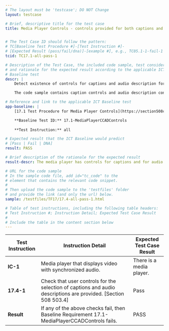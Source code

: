 ```yaml
---
# The layout must be 'testcase'; DO NOT Change
layout: testcase

# Brief, descriptive title for the test case
title: Media Player Controls - controls provided for both captions and audio descriptions


# The Test Case ID should follow the pattern: 
# TC[Baseline Test Procedure #]-[Test Instruction #]-
# [Expected Result (pass/fail/dna)]-[example #], e.g., TC05.1-1-fail-1
tcid: TC17.1-all-pass-1

# Description of the Test Case, the included code sample, test considerations,
# and rationale for the expected result according to the applicable ICT
# Baseline test
descr: | 
    Detect existence of controls for captions and audio description for the synchronized media player.

    The code sample contains caption controls and audio description controls for synchronized media player. A successful test should identify a pass for Baseline 17.1-MediaPlayerCCADControls.

# Reference and link to the applicable ICT Baseline test
app-baseline: | 
    [17.1 Test Procedure for Media Player Controls](https://section508coordinators.github.io/ICTTestingBaseline/17SyncMedia.html#171-test-procedure-for-media-player-controls)

    **Baseline Test ID:** 17.1-MediaPlayerCCADControls
    
    **Test Instruction:** all

# Expected result that the ICT Baseline would predict
# [Pass | Fail | DNA]
result: PASS

# Brief description of the rationale for the expected result
result-descr: The media player has controls for captions and for audio description.

# URL for the code sample
# In the sample code file, add id="tc_code" to the 
# element that contains the relevant code snippet.
#
# Then upload the code sample to the 'testfiles' folder 
# and provide the link (and only the url) below.
sample: /testfiles/TF17/17.4-all-pass-1.html

# Table of test instructions, including the following table headers: 
# Test Instruction #; Instruction Detail; Expected Test Case Result
#
# Include the table in the content section below
---
```

| Test Instruction | Instruction Detail | Expected Test Case Result |
|------------------|--------------------|---------------------------|
| **IC-1** | Media player that displays video with synchronized audio. | There is a media player. |
| **17.4-1** | Check that user controls for the selection of captions and audio descriptions are provided. [Section 508 503.4] | Pass |
| **Result** | If any of the above checks fail, then Baseline Requirement 17.1-MediaPlayerCCADControls fails. | PASS |